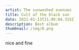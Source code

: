 ```yaml
---
artist: The sunwashed avenues
title: Cult of the black sun
date: 2021-01-13T21:09:04.315Z
description: Best album
thumbnail: /img/0.png
---
```

nice and fine
